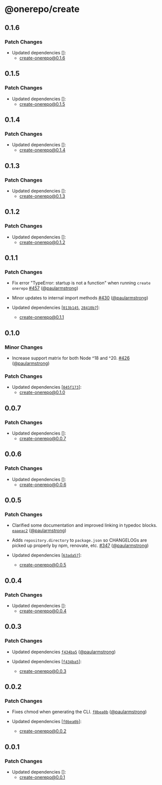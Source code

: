 # @onerepo/create

## 0.1.6

### Patch Changes

- Updated dependencies []:
  - create-onerepo@0.1.6

## 0.1.5

### Patch Changes

- Updated dependencies []:
  - create-onerepo@0.1.5

## 0.1.4

### Patch Changes

- Updated dependencies []:
  - create-onerepo@0.1.4

## 0.1.3

### Patch Changes

- Updated dependencies []:
  - create-onerepo@0.1.3

## 0.1.2

### Patch Changes

- Updated dependencies []:
  - create-onerepo@0.1.2

## 0.1.1

### Patch Changes

- Fix error "TypeError: startup is not a function" when running `create onerepo` [#457](https://github.com/paularmstrong/onerepo/pull/457) ([@paularmstrong](https://github.com/paularmstrong))

- Minor updates to internal import methods [#430](https://github.com/paularmstrong/onerepo/pull/430) ([@paularmstrong](https://github.com/paularmstrong))

- Updated dependencies [[`013b145`](https://github.com/paularmstrong/onerepo/commit/013b1458d21061af740794097518162bdc347a2a), [`28410b7`](https://github.com/paularmstrong/onerepo/commit/28410b7cfaeed011c7e01973acb041a7d3aa984c)]:
  - create-onerepo@0.1.1

## 0.1.0

### Minor Changes

- Increase support matrix for both Node ^18 and ^20. [#426](https://github.com/paularmstrong/onerepo/pull/426) ([@paularmstrong](https://github.com/paularmstrong))

### Patch Changes

- Updated dependencies [[`045f173`](https://github.com/paularmstrong/onerepo/commit/045f173bf14acadf953d8e9de77b035659dec093)]:
  - create-onerepo@0.1.0

## 0.0.7

### Patch Changes

- Updated dependencies []:
  - create-onerepo@0.0.7

## 0.0.6

### Patch Changes

- Updated dependencies []:
  - create-onerepo@0.0.6

## 0.0.5

### Patch Changes

- Clarified some documentation and improved linking in typedoc blocks. [`eaaeac2`](https://github.com/paularmstrong/onerepo/commit/eaaeac257d06164adb3df11f454302c1ef2da2ba) ([@paularmstrong](https://github.com/paularmstrong))

- Adds `repository.directory` to `package.json` so CHANGELOGs are picked up properly by npm, renovate, etc. [#347](https://github.com/paularmstrong/onerepo/pull/347) ([@paularmstrong](https://github.com/paularmstrong))

- Updated dependencies [[`63ada57`](https://github.com/paularmstrong/onerepo/commit/63ada577da7e630e127dcb0fe44523e55fa61840)]:
  - create-onerepo@0.0.5

## 0.0.4

### Patch Changes

- Updated dependencies []:
  - create-onerepo@0.0.4

## 0.0.3

### Patch Changes

- Updated dependencies [`f434ba5`](https://github.com/paularmstrong/onerepo/commit/f434ba58f4d3de366697d367449440320d0a12a7) ([@paularmstrong](https://github.com/paularmstrong))

- Updated dependencies [[`f434ba5`](https://github.com/paularmstrong/onerepo/commit/f434ba58f4d3de366697d367449440320d0a12a7)]:
  - create-onerepo@0.0.3

## 0.0.2

### Patch Changes

- Fixes chmod when generating the CLI. [`f0bea0b`](https://github.com/paularmstrong/onerepo/commit/f0bea0b6346aceda5c4db2e5521116e16ef09a90) ([@paularmstrong](https://github.com/paularmstrong))

- Updated dependencies [[`f0bea0b`](https://github.com/paularmstrong/onerepo/commit/f0bea0b6346aceda5c4db2e5521116e16ef09a90)]:
  - create-onerepo@0.0.2

## 0.0.1

### Patch Changes

- Updated dependencies []:
  - create-onerepo@0.0.1
